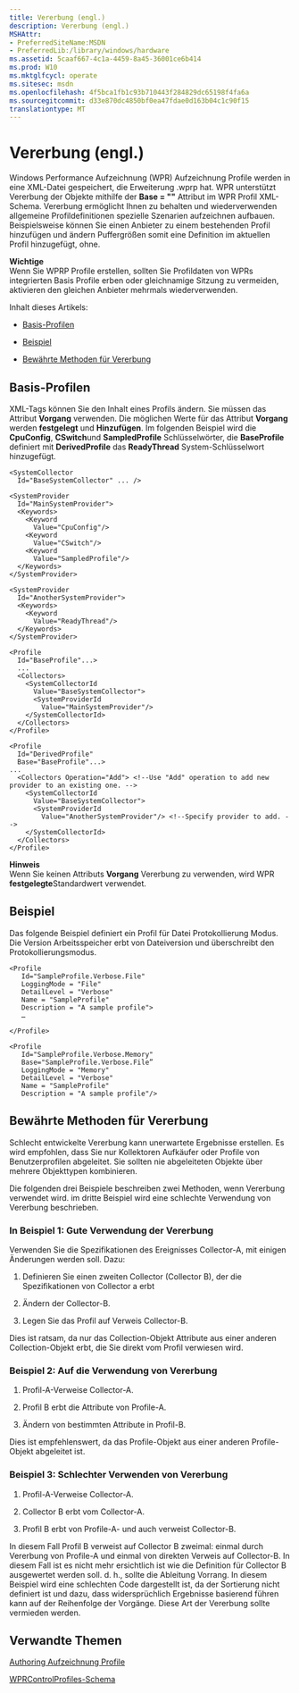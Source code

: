 ```yaml
---
title: Vererbung (engl.)
description: Vererbung (engl.)
MSHAttr:
- PreferredSiteName:MSDN
- PreferredLib:/library/windows/hardware
ms.assetid: 5caaf667-4c1a-4459-8a45-36001ce6b414
ms.prod: W10
ms.mktglfcycl: operate
ms.sitesec: msdn
ms.openlocfilehash: 4f5bca1fb1c93b710443f284829dc65198f4fa6a
ms.sourcegitcommit: d33e870dc4850bf0ea47fdae0d163b04c1c90f15
translationtype: MT
---
```

# <a name="inheritance"></a>Vererbung (engl.)


Windows Performance Aufzeichnung (WPR) Aufzeichnung Profile werden in eine XML-Datei gespeichert, die Erweiterung .wprp hat. WPR unterstützt Vererbung der Objekte mithilfe der **Base = ""** Attribut im WPR Profil XML-Schema. Vererbung ermöglicht Ihnen zu behalten und wiederverwenden allgemeine Profildefinitionen spezielle Szenarien aufzeichnen aufbauen. Beispielsweise können Sie einen Anbieter zu einem bestehenden Profil hinzufügen und ändern Puffergrößen somit eine Definition im aktuellen Profil hinzugefügt, ohne.

**Wichtige**  
Wenn Sie WPRP Profile erstellen, sollten Sie Profildaten von WPRs integrierten Basis Profile erben oder gleichnamige Sitzung zu vermeiden, aktivieren den gleichen Anbieter mehrmals wiederverwenden.

 

Inhalt dieses Artikels:

-   [Basis-Profilen](#base)

-   [Beispiel](#ex)

-   [Bewährte Methoden für Vererbung](#bestprac)

## <a name="a-href-idbaseabase-profiles"></a><a href="" id="base"></a>Basis-Profilen


XML-Tags können Sie den Inhalt eines Profils ändern. Sie müssen das Attribut **Vorgang** verwenden. Die möglichen Werte für das Attribut **Vorgang** werden **festgelegt** und **Hinzufügen**. Im folgenden Beispiel wird die **CpuConfig**, **CSwitch**und **SampledProfile** Schlüsselwörter, die **BaseProfile** definiert mit **DerivedProfile** das **ReadyThread** System-Schlüsselwort hinzugefügt.

``` syntax
<SystemCollector
  Id="BaseSystemCollector" ... />

<SystemProvider
  Id="MainSystemProvider">
  <Keywords>
    <Keyword
      Value="CpuConfig"/>
    <Keyword
      Value="CSwitch"/>
    <Keyword
      Value="SampledProfile"/>
  </Keywords>
</SystemProvider>

<SystemProvider
  Id="AnotherSystemProvider">
  <Keywords> 
    <Keyword
      Value="ReadyThread"/>
  </Keywords>
</SystemProvider>

<Profile
  Id="BaseProfile"...>
  ... 
  <Collectors>
    <SystemCollectorId
      Value="BaseSystemCollector">
      <SystemProviderId
        Value="MainSystemProvider"/>
    </SystemCollectorId>
  </Collectors>
</Profile>

<Profile
  Id="DerivedProfile"
  Base="BaseProfile"...>
... 
  <Collectors Operation="Add"> <!--Use "Add" operation to add new provider to an existing one. -->
    <SystemCollectorId
      Value="BaseSystemCollector">
      <SystemProviderId
        Value="AnotherSystemProvider"/> <!--Specify provider to add. --> 
    </SystemCollectorId> 
  </Collectors>
</Profile>
```

**Hinweis**  
Wenn Sie keinen Attributs **Vorgang** Vererbung zu verwenden, wird WPR **festgelegte**Standardwert verwendet.

 

## <a name="a-href-idexaexample"></a><a href="" id="ex"></a>Beispiel


Das folgende Beispiel definiert ein Profil für Datei Protokollierung Modus. Die Version Arbeitsspeicher erbt von Dateiversion und überschreibt den Protokollierungsmodus.

``` syntax
<Profile
   Id="SampleProfile.Verbose.File"
   LoggingMode = "File"
   DetailLevel = "Verbose"
   Name = "SampleProfile"
   Description = "A sample profile">
   …

</Profile>

<Profile
   Id="SampleProfile.Verbose.Memory"
   Base="SampleProfile.Verbose.File”
   LoggingMode = "Memory"
   DetailLevel = "Verbose"
   Name = "SampleProfile"
   Description = "A sample profile"/>
```

## <a name="a-href-idbestpracainheritance-best-practices"></a><a href="" id="bestprac"></a>Bewährte Methoden für Vererbung


Schlecht entwickelte Vererbung kann unerwartete Ergebnisse erstellen. Es wird empfohlen, dass Sie nur Kollektoren Aufkäufer oder Profile von Benutzerprofilen abgeleitet. Sie sollten nie abgeleiteten Objekte über mehrere Objekttypen kombinieren.

Die folgenden drei Beispiele beschreiben zwei Methoden, wenn Vererbung verwendet wird. im dritte Beispiel wird eine schlechte Verwendung von Vererbung beschrieben.

### <a name="a-href-idex1inheraexample-1-good-use-of-inheritance"></a><a href="" id="ex1inher"></a>In Beispiel 1: Gute Verwendung der Vererbung

Verwenden Sie die Spezifikationen des Ereignisses Collector-A, mit einigen Änderungen werden soll. Dazu:

1.  Definieren Sie einen zweiten Collector (Collector B), der die Spezifikationen von Collector a erbt

2.  Ändern der Collector-B.

3.  Legen Sie das Profil auf Verweis Collector-B.

Dies ist ratsam, da nur das Collection-Objekt Attribute aus einer anderen Collection-Objekt erbt, die Sie direkt vom Profil verwiesen wird.

### <a name="a-href-idex2inheraexample-2-good-use-of-inheritance"></a><a href="" id="ex2inher"></a>Beispiel 2: Auf die Verwendung von Vererbung

1.  Profil-A-Verweise Collector-A.

2.  Profil B erbt die Attribute von Profile-A.

3.  Ändern von bestimmten Attribute in Profil-B.

Dies ist empfehlenswert, da das Profile-Objekt aus einer anderen Profile-Objekt abgeleitet ist.

### <a name="a-href-idex3inheraexample-3-poor-use-of-inheritance"></a><a href="" id="ex3inher"></a>Beispiel 3: Schlechter Verwenden von Vererbung

1.  Profil-A-Verweise Collector-A.

2.  Collector B erbt vom Collector-A.

3.  Profil B erbt von Profile-A- und auch verweist Collector-B.

In diesem Fall Profil B verweist auf Collector B zweimal: einmal durch Vererbung von Profile-A und einmal von direkten Verweis auf Collector-B. In diesem Fall ist es nicht mehr ersichtlich ist wie die Definition für Collector B ausgewertet werden soll. d. h., sollte die Ableitung Vorrang. In diesem Beispiel wird eine schlechten Code dargestellt ist, da der Sortierung nicht definiert ist und dazu, dass widersprüchlich Ergebnisse basierend führen kann auf der Reihenfolge der Vorgänge. Diese Art der Vererbung sollte vermieden werden.

## <a name="related-topics"></a>Verwandte Themen


[Authoring Aufzeichnung Profile](authoring-recording-profiles.md)

[WPRControlProfiles-Schema](wprcontrolprofiles-schema.md)

 

 







